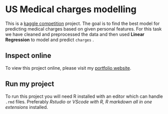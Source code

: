 # US Medical charges modelling

This is a [kaggle competition](https://www.kaggle.com/datasets/mirichoi0218/insurance) project.
The goal is to find the best model for predicting medical charges based on given personal features.
For this task we have cleaned and preprocessed the data and then used **Linear Regression** to model
and predict `charges` .

## Inspect online

To view this project online, please visit my [portfolio website](https://f1lem0n.github.io/).

## Run my project

To run this project you will need R installed with an editor which can handle `.rmd` files.
Preferably *Rstudio* or *VScode with R, R markdown all in one extensions* installed.
